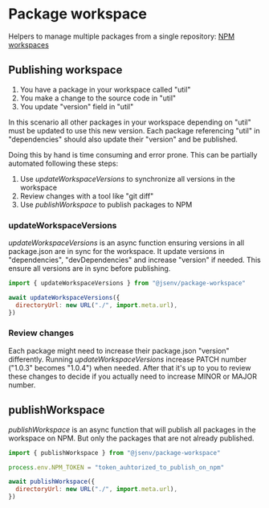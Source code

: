 # Package workspace

Helpers to manage multiple packages from a single repository: [NPM workspaces](https://docs.npmjs.com/cli/v8/using-npm/workspaces)

## Publishing workspace

1. You have a package in your workspace called "util"
2. You make a change to the source code in "util"
3. You update "version" field in "util"

In this scenario all other packages in your workspace depending on "util" must be updated to use this new version. Each package referencing "util" in "dependencies" should also update their "version" and be published.

Doing this by hand is time consuming and error prone. This can be partially automated following these steps:

1. Use _updateWorkspaceVersions_ to synchronize all versions in the workspace
2. Review changes with a tool like "git diff"
3. Use _publishWorkspace_ to publish packages to NPM

### updateWorkspaceVersions

_updateWorkspaceVersions_ is an async function ensuring versions in all package.json are in sync for the workspace. It update versions in "dependencies", "devDependencies" and increase "version" if needed. This ensure all versions are in sync before publishing.

```js
import { updateWorkspaceVersions } from "@jsenv/package-workspace"

await updateWorkspaceVersions({
  directoryUrl: new URL("./", import.meta.url),
})
```

### Review changes

Each package might need to increase their package.json "version" differently. Running _updateWorkspaceVersions_ increase PATCH number ("1.0.3" becomes "1.0.4") when needed. After that it's up to you to review these changes to decide if you actually need to increase MINOR or MAJOR number.

## publishWorkspace

_publishWorkspace_ is an async function that will publish all packages in the workspace on NPM. But only the packages that are not already published.

```js
import { publishWorkspace } from "@jsenv/package-workspace"

process.env.NPM_TOKEN = "token_auhtorized_to_publish_on_npm"

await publishWorkspace({
  directoryUrl: new URL("./", import.meta.url),
})
```
